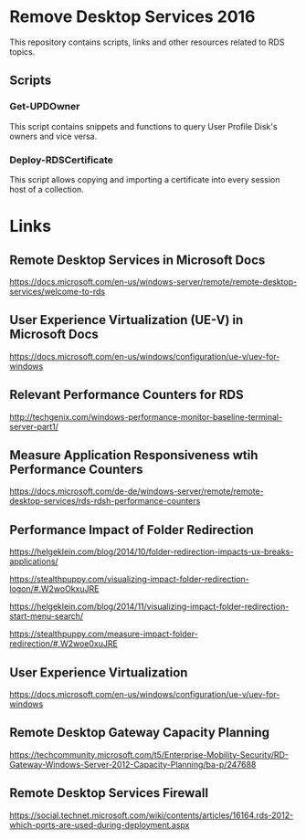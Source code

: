 # Remove Desktop Services 2016
This repository contains scripts, links and other resources related to RDS topics.

## Scripts

### Get-UPDOwner
This script contains snippets and functions to query User Profile Disk's owners and vice versa.

### Deploy-RDSCertificate
This script allows copying and importing a certificate into every session host of a collection.

# Links
## Remote Desktop Services in Microsoft Docs
https://docs.microsoft.com/en-us/windows-server/remote/remote-desktop-services/welcome-to-rds

## User Experience Virtualization (UE-V) in Microsoft Docs
https://docs.microsoft.com/en-us/windows/configuration/ue-v/uev-for-windows

## Relevant Performance Counters for RDS
http://techgenix.com/windows-performance-monitor-baseline-terminal-server-part1/

## Measure Application Responsiveness wtih Performance Counters
https://docs.microsoft.com/de-de/windows-server/remote/remote-desktop-services/rds-rdsh-performance-counters

## Performance Impact of Folder Redirection
https://helgeklein.com/blog/2014/10/folder-redirection-impacts-ux-breaks-applications/

https://stealthpuppy.com/visualizing-impact-folder-redirection-logon/#.W2woOkxuJRE

https://helgeklein.com/blog/2014/11/visualizing-impact-folder-redirection-start-menu-search/

https://stealthpuppy.com/measure-impact-folder-redirection/#.W2woe0xuJRE

## User Experience Virtualization
https://docs.microsoft.com/en-us/windows/configuration/ue-v/uev-for-windows

## Remote Desktop Gateway Capacity Planning
https://techcommunity.microsoft.com/t5/Enterprise-Mobility-Security/RD-Gateway-Windows-Server-2012-Capacity-Planning/ba-p/247688

## Remote Desktop Services Firewall
https://social.technet.microsoft.com/wiki/contents/articles/16164.rds-2012-which-ports-are-used-during-deployment.aspx
